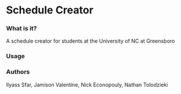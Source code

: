 # Schedule Creator 


### What is it?

A schedule creator for students at the University of NC at Greensboro


### Usage


### Authors
Ilyass Sfar, Jamison Valentine, Nick Econopouly, Nathan Tolodzieki
